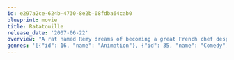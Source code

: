 ```yaml
---
id: e297a2ce-624b-4730-8e2b-08fdba64cab0
blueprint: movie
title: Ratatouille
release_date: '2007-06-22'
overview: "A rat named Remy dreams of becoming a great French chef despite his family's wishes and the obvious problem of being a rat in a decidedly rodent-phobic profession. When fate places Remy in the sewers of Paris, he finds himself ideally situated beneath a restaurant made famous by his culinary hero, Auguste Gusteau. Despite the apparent dangers of being an unlikely - and certainly unwanted - visitor in the kitchen of a fine French restaurant, Remy's passion for cooking soon sets into motion a hilarious and exciting rat race that turns the culinary world of Paris upside down."
genres: '[{"id": 16, "name": "Animation"}, {"id": 35, "name": "Comedy"}, {"id": 10751, "name": "Family"}, {"id": 14, "name": "Fantasy"}]'
---
```

